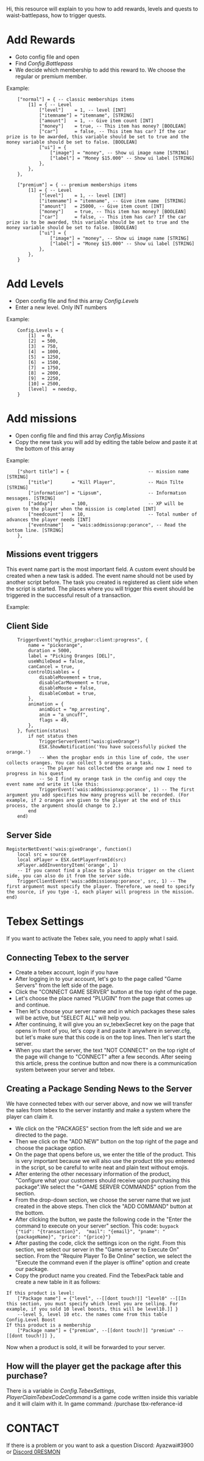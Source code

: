Hi, this resource will explain to you how to add rewards, levels and quests to waist-battlepass, how to trigger quests.

# Add Rewards

- Goto config file and open
- Find _Config.Battlepass_
- We decide which membership to add this reward to. We choose the regular or premium member.

Example:
```
    ["normal"] = { -- classic memberships items
        [1] = { -- Level 
            ["level"]    = 1, -- level [INT]
            ["itemname"] = "itemname", [STRING]
            ["amount"]   = 1, -- Give item count [INT]
            ["money"]    = true, -- This item has money? [BOOLEAN]            
            ["car"]      = false, -- This item has car? If the car prize is to be awarded, this variable should be set to true and the money variable should be set to false. [BOOLEAN]
            ["ui"] = {
                ["image"] = "money", -- Show ui image name [STRING]
                ["label"] = "Money $15.000" -- Show ui label [STRING]
            },
        },
    },
```
```
    ["premium"] = { -- premium memberships items
        [1] = { -- Level 
            ["level"]    = 1, -- level [INT]
            ["itemname"] = "itemname", -- Give item name  [STRING]
            ["amount"]   = 25000, -- Give item count [INT]
            ["money"]    = true, -- This item has money? [BOOLEAN]            
            ["car"]      = false, -- This item has car? If the car prize is to be awarded, this variable should be set to true and the money variable should be set to false. [BOOLEAN]
            ["ui"] = {
                ["image"] = "money", -- Show ui image name [STRING]
                ["label"] = "Money $15.000" -- Show ui label [STRING]
            },
        },
    }
```

# Add Levels

- Open config file and find this array _Config.Levels_
- Enter a new level. Only INT numbers

Example:
```
    Config.Levels = {
        [1]  = 0,
        [2]  = 500,
        [3]  = 750,
        [4]  = 1000,
        [5]  = 1250,
        [6]  = 1500,
        [7]  = 1750,
        [8]  = 2000,
        [9]  = 2250,
        [10] = 2500,
        [level]  = needxp,
    }
```

# Add missions

- Open config file and find this array _Config.Missions_
- Copy the new task you will add by editing the table below and paste it at the bottom of this array

Example:
```
    ["short title"] = {                             -- mission name [STRING]
        ["title"]       = "Kill Player",            -- Main Tilte [STRING]
        ["information"] = "Lipsum",                 -- Informatıon messages. [STRING]
        ["addxp"]       = 100,                      -- XP will be given to the player when the mission is completed [INT]
        ["needcount"]   = 10,                       -- Total number of advances the player needs [INT]
        ["eventname"]   = "wais:addmissionxp:porance", -- Read the bottom line. [STRING]
    },
```

## Missions event triggers

This event name part is the most important field. A custom event should be created when a new task is added. The event name should not be used by another script before. The task you created is registered as client side when the script is started.
The places where you will trigger this event should be triggered in the successful result of a transaction.

Example:
## Client Side
```
    TriggerEvent("mythic_progbar:client:progress", {
        name = "pickorange",
        duration = 5000,
        label = "Picking Oranges [DEL]",
        useWhileDead = false,
        canCancel = true,
        controlDisables = {
            disableMovement = true,
            disableCarMovement = true,
            disableMouse = false,
            disableCombat = true,
        },
        animation = {
            animDict = "mp_arresting",
            anim = "a_uncuff",
            flags = 49,
        },
    }, function(status)
        if not status then
            TriggerServerEvent("wais:giveOrange")
            ESX.ShowNotification('You have successfully picked the orange.')
            -- When the progbar ends in this line of code, the user collects oranges. You can collect 5 oranges as a task.
            -- The player has collected the orange and now I need to progress in his quest
            -- So I find my orange task in the config and copy the event name and write it like this:
            TriggerEvent('wais:addmissionxp:porance', 1) -- The first argument you add specifies how many progress will be recorded. (For example, if 2 oranges are given to the player at the end of this process, the argument should change to 2.)
        end
    end)
```
## Server Side
```
RegisterNetEvent('wais:giveOrange', function()
    local src = source
    local xPlayer = ESX.GetPlayerFromId(src)
    xPlayer.addInventoryItem('orange', 1)
    -- If you cannot find a place to place this trigger on the client side, you can also do it from the server side.
    TriggerClientEvent('wais:addmissionxp:porance', src, 1) -- The first argument must specify the player. Therefore, we need to specify the source, if you type -1, each player will progress in the mission.
end)
```

# Tebex Settings

If you want to activate the Tebex sale, you need to apply what I said.

## Connecting Tebex to the server

- Create a tebex account, login if you have
- After logging in to your account, let's go to the page called "Game Servers" from the left side of the page.
- Click the "CONNECT GAME SERVER" button at the top right of the page.
- Let's choose the place named "PLUGIN" from the page that comes up and continue.
- Then let's choose your server name and in which packages these sales will be active, but "SELECT ALL" will help you.
- After continuing, it will give you an sv_tebexSecret key on the page that opens in front of you, let's copy it and paste it anywhere in server.cfg, but let's make sure that this code is on the top lines. Then let's start the server.
- When you start the server, the text "NOT CONNECT" on the top right of the page will change to "CONNECT" after a few seconds. After seeing this article, press the continue button and now there is a communication system between your server and tebex.

## Creating a Package Sending News to the Server

We have connected tebex with our server above, and now we will transfer the sales from tebex to the server instantly and make a system where the player can claim it.

- We click on the "PACKAGES" section from the left side and we are directed to the page.
- Then we click on the "ADD NEW" button on the top right of the page and choose the package option.
- On the page that opens before us, we enter the title of the product. This is very important because we will also use the product title you entered in the script, so be careful to write neat and plain text without emojis.
- After entering the other necessary information of the product, "Configure what your customers should receive upon purchasing this package".We select the "+GAME SERVER COMMANDS" option from the section.
- From the drop-down section, we choose the server name that we just created in the above steps. Then click the "ADD COMMAND" button at the bottom.
- After clicking the button, we paste the following code in the "Enter the command to execute on your server" section. This code: ```buypack {"tid": "{transaction}",  "mail": "{email}", "pname": "{packageName}", "price": "{price}"}```
- After pasting the code, click the settings icon on the right. From this section, we select our server in the "Game server to Execute On" section. From the "Require Player To Be Online" section, we select the "Execute the command even if the player is offline" option and create our package.
- Copy the product name you created. Find the TebexPack table and create a new table in it as follows: 
```
If this product is level:
    ["Package name"] = {"level", --[[dont touch!]] "level0" --[[In this section, you must specify which level you are selling. For example, if you sold 10 level boosts, this will be level10.]] }
    --level 5, level 10 etc. the names come from this table Config.Level Boost
If this product is a membership
    ["Package name"] = {"premium", --[[dont touch!]] "premium" --[[dont touch!]] },
```

Now when a product is sold, it will be forwarded to your server.

## How will the player get the package after this purchase?

There is a variable in _Config.TebexSettings_, _PlayerClaimTebexCodeCommand_ is a game code written inside this variable and it will claim with it.
In game command: /purchase tbx-referance-id

# CONTACT

If there is a problem or you want to ask a question Discord: Ayazwai#3900 or [Discord 0RESMON](discord.gg/0resmon)
